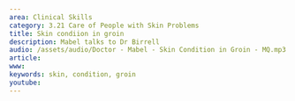 ```yaml
---
area: Clinical Skills
category: 3.21 Care of People with Skin Problems
title: Skin condiion in groin
description: Mabel talks to Dr Birrell
audio: /assets/audio/Doctor - Mabel - Skin Condition in Groin - MQ.mp3
article: 
www: 
keywords: skin, condition, groin
youtube:
--- 
```

